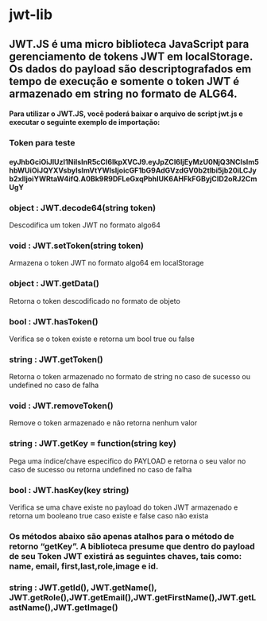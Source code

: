 # jwt-lib
## JWT.JS é uma micro biblioteca JavaScript para gerenciamento de tokens JWT em localStorage. Os dados do payload são descriptografados em tempo de execução e somente o token JWT é armazenado em string no formato de ALG64.

#### Para utilizar o JWT.JS, você poderá baixar o arquivo de script jwt.js e  executar o seguinte exemplo de importação:  
### <script src=”jwt.js”></script>

### Token para teste
#### eyJhbGciOiJIUzI1NiIsInR5cCI6IkpXVCJ9.eyJpZCI6IjEyMzU0NjQ3NCIsIm5hbWUiOiJQYXVsbyIsImVtYWlsIjoicGF1bG9AdGVzdGV0b2tlbi5jb20iLCJyb2xlIjoiYWRtaW4ifQ.A0Bk9R9DFLeGxqPbhIUK6AHFkFGByjCID2oRJ2CmUgY

### object : JWT.decode64(string token)
Descodifica um token JWT no formato algo64

### void : JWT.setToken(string token)
Armazena o token JWT no formato algo64 em localStorage 

### object : JWT.getData() 
Retorna o token descodificado no formato de objeto

### bool : JWT.hasToken()
Verifica se o token existe e retorna um bool true ou false

### string : JWT.getToken()
Retorna o token armazenado no formato de string no caso de sucesso ou undefined no caso de falha

### void : JWT.removeToken()
Remove o token armazenado e não retorna nenhum valor

### string : JWT.getKey = function(string key)
Pega uma índice/chave especifico do PAYLOAD e retorna o seu valor no caso de sucesso ou retorna undefined no caso de falha

### bool : JWT.hasKey(key string)
Verifica se uma chave existe no payload do token JWT armazenado e retorna um booleano true caso existe e false caso não exista
 

### Os métodos abaixo são apenas atalhos para o método de retorno “getKey”. A biblioteca presume que dentro do payload de seu Token JWT existirá as seguintes chaves, tais como: name, email, first,last,role,image e id. 

### string : JWT.getId(), JWT.getName(), JWT.getRole(),JWT.getEmail(),JWT.getFirstName(),JWT.getLastName(),JWT.getImage()
